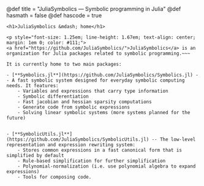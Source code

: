 @def title = "JuliaSymbolics — Symbolic programming in Julia"
@def hasmath = false
@def hascode = true
<!-- Note: by default hasmath == true and hascode == false. You can change this in
the config file by setting hasmath = false for instance and just setting it to true
where appropriate -->

~~~
<h1>JuliaSymbolics &mdash; home</h1>
~~~

~~~
<p style="font-size: 1.25em; line-height: 1.67em; text-align: center; margin: 1em 0; color: #111;">
<a href="https://github.com/JuliaSymbolics/">JuliaSymbolics</a> is an organization for Julia packages related to symbolic programming.~~~

It is currently home to two main packages:

- [**Symbolics.jl**](https://github.com/JuliaSymbolics/Symbolics.jl) -- A fast symbolic system designed for everyday symbolic computing needs. It features:
    - Variables and expressions that carry type information
    - Symbolic differentiation
    - Fast jacobian and hessian sparsity computations
    - Generate code from symbolic expressions
    - Solving linear symbolic systems (more systems planned for the future)


- [**SymbolicUtils.jl**](https://github.com/JuliaSymbolics/SymbolicUtils.jl) -- The low-level representation and expression rewriting system:
    - Stores common expressions in a fast canonical form that is simplified by default
    - Rule-based simplification for further simplification
    - Polynomial-normalization (i.e. use polynomial algebra to expand expressions)
    - Tools for composing code.
